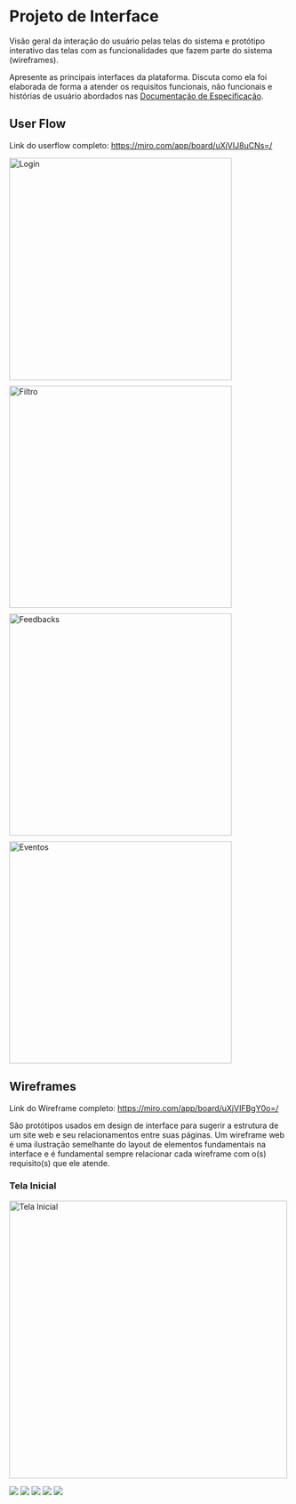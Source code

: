 
# Projeto de Interface

Visão geral da interação do usuário pelas telas do sistema e protótipo interativo das telas com as funcionalidades que fazem parte do sistema (wireframes).

 Apresente as principais interfaces da plataforma. Discuta como ela foi elaborada de forma a atender os requisitos funcionais, não funcionais e histórias de usuário abordados nas <a href="2-Especificação do Projeto.md"> Documentação de Especificação</a>.

## User Flow
Link do userflow completo: https://miro.com/app/board/uXjVIJ8uCNs=/

<div style="display: flex; gap: 10px; flex-wrap: wrap;">
  <img src="img/Useflow - Proteção do Ecossistema Marinho - Login.jpg" alt="Login" width="400" height="auto"/>
  <img src="img/Useflow - Proteção do Ecossistema Marinho - Filtro.jpg" alt="Filtro" width="400" height="auto"/>
  <img src="img/Useflow - Proteção do Ecossistema Marinho - Feedbacks.jpg" alt="Feedbacks" width="400" height="auto"/>
  <img src="img/Useflow - Proteção do Ecossistema Marinho - Eventos.jpg" alt="Eventos" width="400" height="auto"/>
</div>

## Wireframes

Link do Wireframe completo: https://miro.com/app/board/uXjVIFBgY0o=/

São protótipos usados em design de interface para sugerir a estrutura de um site web e seu relacionamentos entre suas páginas. Um wireframe web é uma ilustração semelhante do layout de elementos fundamentais na interface e é fundamental sempre relacionar cada wireframe com o(s) requisito(s) que ele atende.

### Tela Inicial
<img src="img/TelaInical-Claire.png" alt="Tela Inicial" width="500" height="auto"/>

![](img/FluxoDeCadastro.jpg)
![](img/FluxoDeCriacaoDeEventos.jpg)
![](img/FluxoDenuncia01.jpg)
![](img/FluxoDePesquisaParaExibirInformacoesMarinhas.jpg)
![](img/FluxoDePoliticasDePrivacidade.jpg)
